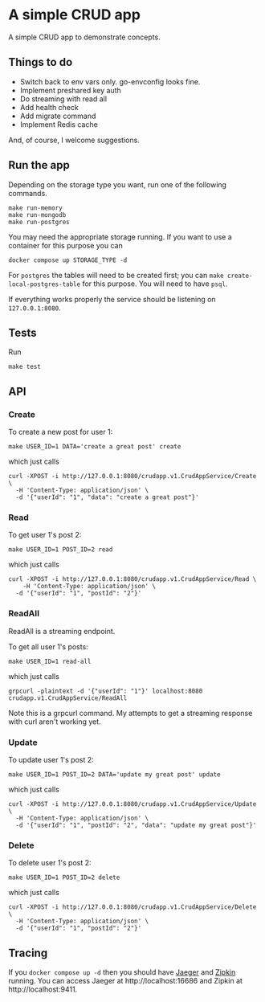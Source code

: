 # A simple CRUD app

A simple CRUD app to demonstrate concepts.

## Things to do

- Switch back to env vars only. go-envconfig looks fine.
- Implement preshared key auth
- Do streaming with read all
- Add health check
- Add migrate command
- Implement Redis cache

And, of course, I welcome suggestions.

## Run the app

Depending on the storage type you want, run one of the following commands.
```
make run-memory
make run-mongodb
make run-postgres
```

You may need the appropriate storage running. If you want to use a container for this purpose you can
```
docker compose up STORAGE_TYPE -d
```
For `postgres` the tables will need to be created first; you can `make create-local-postgres-table` for this purpose. You will need to have `psql`.

If everything works properly the service should be listening on `127.0.0.1:8080`.

## Tests

Run
```
make test
```

## API

### Create

To create a new post for user 1:
```
make USER_ID=1 DATA='create a great post' create
```
which just calls
```
curl -XPOST -i http://127.0.0.1:8080/crudapp.v1.CrudAppService/Create \
  -H 'Content-Type: application/json' \
  -d '{"userId": "1", "data": "create a great post"}'
```

### Read

To get user 1's post 2: 
```
make USER_ID=1 POST_ID=2 read
```
which just calls
```
curl -XPOST -i http://127.0.0.1:8080/crudapp.v1.CrudAppService/Read \
	-H 'Content-Type: application/json' \
  -d '{"userId": "1", "postId": "2"}'
```

### ReadAll

ReadAll is a streaming endpoint.

To get all user 1's posts:
```
make USER_ID=1 read-all
```
which just calls
```
grpcurl -plaintext -d '{"userId": "1"}' localhost:8080 crudapp.v1.CrudAppService/ReadAll
```
Note this is a grpcurl command. My attempts to get a streaming response with curl aren't working yet.

### Update

To update user 1's post 2: 
```
make USER_ID=1 POST_ID=2 DATA='update my great post' update
```
which just calls
```
curl -XPOST -i http://127.0.0.1:8080/crudapp.v1.CrudAppService/Update \
  -H 'Content-Type: application/json' \
  -d '{"userId": "1", "postId": "2", "data": "update my great post"}'
```

### Delete

To delete user 1's post 2: 
```
make USER_ID=1 POST_ID=2 delete
```
which just calls
```
curl -XPOST -i http://127.0.0.1:8080/crudapp.v1.CrudAppService/Delete \
  -H 'Content-Type: application/json' \
  -d '{"userId": "1", "postId": "2"}'
```

## Tracing

If you `docker compose up -d` then you should have [Jaeger](https://www.jaegertracing.io/) and [Zipkin](https://zipkin.io/) running. You can access Jaeger at http://localhost:16686 and Zipkin at http://localhost:9411.
